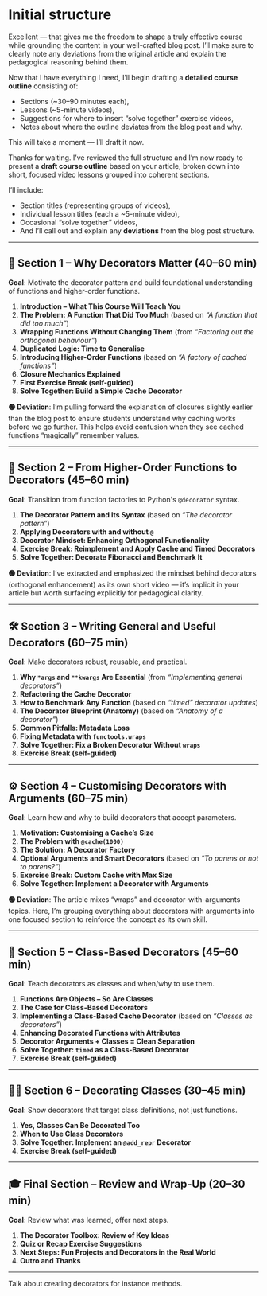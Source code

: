 # Initial structure

Excellent — that gives me the freedom to shape a truly effective course while grounding the content in your well-crafted blog post. I’ll make sure to clearly note any deviations from the original article and explain the pedagogical reasoning behind them.

Now that I have everything I need, I’ll begin drafting a **detailed course outline** consisting of:

* Sections (\~30–90 minutes each),
* Lessons (\~5-minute videos),
* Suggestions for where to insert “solve together” exercise videos,
* Notes about where the outline deviates from the blog post and why.

This will take a moment — I’ll draft it now.


Thanks for waiting. I’ve reviewed the full structure and I’m now ready to present a **draft course outline** based on your article, broken down into short, focused video lessons grouped into coherent sections.

I’ll include:

* Section titles (representing groups of videos),
* Individual lesson titles (each a \~5-minute video),
* Occasional “solve together” videos,
* And I’ll call out and explain any **deviations** from the blog post structure.

---

## 🧠 Section 1 – Why Decorators Matter (40–60 min)

**Goal**: Motivate the decorator pattern and build foundational understanding of functions and higher-order functions.

1. **Introduction – What This Course Will Teach You**
2. **The Problem: A Function That Did Too Much**
   (based on *“A function that did too much”*)
3. **Wrapping Functions Without Changing Them**
   (from *“Factoring out the orthogonal behaviour”*)
4. **Duplicated Logic: Time to Generalise**
5. **Introducing Higher-Order Functions**
   (based on *“A factory of cached functions”*)
6. **Closure Mechanics Explained**
7. **First Exercise Break (self-guided)**
8. **Solve Together: Build a Simple Cache Decorator**

**🟢 Deviation**:
I’m pulling forward the explanation of closures slightly earlier than the blog post to ensure students understand why caching works before we go further. This helps avoid confusion when they see cached functions “magically” remember values.

---

## 🧱 Section 2 – From Higher-Order Functions to Decorators (45–60 min)

**Goal**: Transition from function factories to Python's `@decorator` syntax.

1. **The Decorator Pattern and Its Syntax**
   (based on *“The decorator pattern”*)
2. **Applying Decorators with and without `@`**
3. **Decorator Mindset: Enhancing Orthogonal Functionality**
4. **Exercise Break: Reimplement and Apply Cache and Timed Decorators**
5. **Solve Together: Decorate Fibonacci and Benchmark It**

**🟢 Deviation**:
I’ve extracted and emphasized the mindset behind decorators (orthogonal enhancement) as its own short video — it’s implicit in your article but worth surfacing explicitly for pedagogical clarity.

---

## 🛠️ Section 3 – Writing General and Useful Decorators (60–75 min)

**Goal**: Make decorators robust, reusable, and practical.

1. **Why `*args` and `**kwargs` Are Essential**
   (from *“Implementing general decorators”*)
2. **Refactoring the Cache Decorator**
3. **How to Benchmark Any Function**
   (based on *“timed” decorator updates*)
4. **The Decorator Blueprint (Anatomy)**
   (based on *“Anatomy of a decorator”*)
5. **Common Pitfalls: Metadata Loss**
6. **Fixing Metadata with `functools.wraps`**
7. **Solve Together: Fix a Broken Decorator Without `wraps`**
8. **Exercise Break (self-guided)**

---

## ⚙️ Section 4 – Customising Decorators with Arguments (60–75 min)

**Goal**: Learn how and why to build decorators that accept parameters.

1. **Motivation: Customising a Cache’s Size**
2. **The Problem with `@cache(1000)`**
3. **The Solution: A Decorator Factory**
4. **Optional Arguments and Smart Decorators**
   (based on *“To parens or not to parens?”*)
5. **Exercise Break: Custom Cache with Max Size**
6. **Solve Together: Implement a Decorator with Arguments**

**🟢 Deviation**:
The article mixes “wraps” and decorator-with-arguments topics. Here, I’m grouping everything about decorators with arguments into one focused section to reinforce the concept as its own skill.

---

## 🧱 Section 5 – Class-Based Decorators (45–60 min)

**Goal**: Teach decorators as classes and when/why to use them.

1. **Functions Are Objects – So Are Classes**
2. **The Case for Class-Based Decorators**
3. **Implementing a Class-Based Cache Decorator**
   (based on *“Classes as decorators”*)
4. **Enhancing Decorated Functions with Attributes**
5. **Decorator Arguments + Classes = Clean Separation**
6. **Solve Together: `timed` as a Class-Based Decorator**
7. **Exercise Break (self-guided)**

---

## 🧑‍🏫 Section 6 – Decorating Classes (30–45 min)

**Goal**: Show decorators that target class definitions, not just functions.

1. **Yes, Classes Can Be Decorated Too**
2. **When to Use Class Decorators**
3. **Solve Together: Implement an `@add_repr` Decorator**
4. **Exercise Break (self-guided)**

---

## 🎓 Final Section – Review and Wrap-Up (20–30 min)

**Goal**: Review what was learned, offer next steps.

1. **The Decorator Toolbox: Review of Key Ideas**
2. **Quiz or Recap Exercise Suggestions**
3. **Next Steps: Fun Projects and Decorators in the Real World**
4. **Outro and Thanks**


---

Talk about creating decorators for instance methods.
